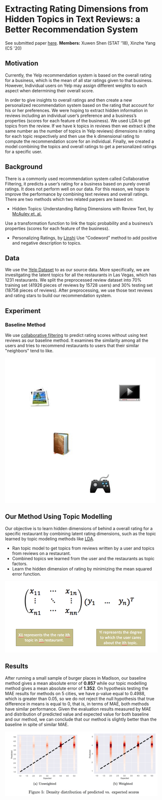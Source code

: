 # Extracting Rating Dimensions from Hidden Topics in Text Reviews: a Better Recommendation System
See submitted paper [here](/submission/extracting-rating-dimensions.pdf). 
**Members:** Xuwen Shen (STAT '18), Xinzhe Yang (CS '20) 

## Motivation

Currently, the Yelp recommendation system is based on the overall rating for a business, which is the mean of all star ratings given to that business. However, Individual users on Yelp may assign different weights to each aspect when determining their overall score. 

In order to give insights to overall ratings and then create a new personalized recommendation system based on the rating that account for his or her preferences. We were hoping to extract hidden information in reviews including an individual user’s preference and a business’s properties (scores for each feature of the business). We used LDA to get topics from the review. If we have k topics in reviews then we extract k (the same number as the number of topics in Yelp reviews) dimensions in rating for each topic respectively and then use the k dimensional rating to compute the recommendation score for an individual. Finally, we created a model combining the topics and overall ratings to get a personalized ratings for a specific user.

## Background

There is a commonly used recommendation system called Collaborative Filtering, it predicts a user’s rating for a business based on purely overall ratings. It does not perform well on our data. For this reason, we hope to improve the performance by combining text reviews and overall ratings. 
There are two methods which two related parpers are based on:
* Hidden Topics: Understanding Rating Dimensions with Review Text, by [McAuley et. al.](/paper/reating_by_reviews_LDA.pdf)

Use a transformation function to link the topic probability and a business’s properties (scores for each feature of the business).

* Personalizing Ratings, by [Linshi](/paper/YelpDatasetChallengeWinner_PersonalizingRatings.pdf)
Use “Codeword” method to add positive and negative description to topics.

## Data

We use the [Yelp Dataset](https://www.yelp.com/dataset/challenge) to as our source data. More specifically, we are invesitgating the latent topics for all the restaurants in Las Vegas, which has 1231 restaurants. We split the preprocessed review dataset into 70% training set (41926 pieces of reviews by 15728 users) and 30% testing set (18758 pieces of reviews). After preprocessing, we use those text reviews and rating stars to build our recommendation system.

## Experiment

### Baseline Method

We use [collaborative filtering](https://en.wikipedia.org/wiki/Collaborative_filtering) to predict rating scores without using text reviews as our baseline method. It examines the similarity among all the users and tries to recommend restaurants to users that their similar "neighbors" tend to like.

![alt text](src/Collaborative_filtering.gif)

## Our Method Using Topic Modelling

Our objective is to learn hidden dimensions of behind a overall rating for a specific restaurant by combining latent rating dimensions, such as the topic learned by topic modeling methods like [LDA](https://en.wikipedia.org/wiki/Latent_Dirichlet_allocation).
*	Ran topic model to get topics from reviews written by a user and topics from reviews on a restaurant.
*	Combined topics we learned from the user and the restaurants as topic factors.
*	Learn the hidden dimension of rating by minimizing the mean squared error function.

![alt text](src/pic1.png)

## Results

After running a small sample of burger places in Madison, our baseline method gives a mean absolute error of **0.857** while our topic modelling method gives a mean absolute error of **1.352**. On hypothesis testing the MAE results for methods on 5 cities, we have p-value equal to 0.4988, which is greater than 0.05, so we do not reject the null hypothesis that true difference in means is equal to 0, that is, in terms of MAE, both methods have similar performance.
Given the evaluation results measured by MAE and distribution of predicted value and expected value for both baseline and our method, we can conclude that our method is slightly better than the baseline in spite of similar MAE.

![alt text](src/dist.jpg)

